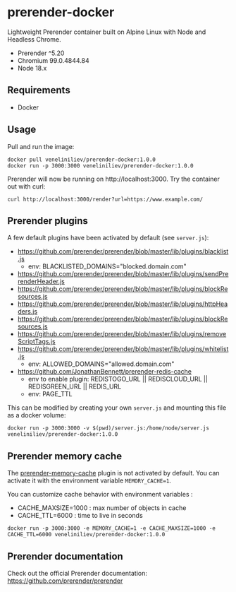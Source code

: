 # prerender-docker

Lightweight Prerender container built on Alpine Linux with Node and Headless Chrome.

- Prerender ^5.20
- Chromium 99.0.4844.84
- Node 18.x

## Requirements

- Docker

## Usage

Pull and run the image:

```
docker pull veneliniliev/prerender-docker:1.0.0
docker run -p 3000:3000 veneliniliev/prerender-docker:1.0.0
```
Prerender will now be running on http://localhost:3000. Try the container out with curl:

```
curl http://localhost:3000/render?url=https://www.example.com/
```

## Prerender plugins

A few default plugins have been activated by default (see `server.js`):
- https://github.com/prerender/prerender/blob/master/lib/plugins/blacklist.js
  - env: BLACKLISTED_DOMAINS="blocked.domain.com"
- https://github.com/prerender/prerender/blob/master/lib/plugins/sendPrerenderHeader.js
- https://github.com/prerender/prerender/blob/master/lib/plugins/blockResources.js
- https://github.com/prerender/prerender/blob/master/lib/plugins/httpHeaders.js
- https://github.com/prerender/prerender/blob/master/lib/plugins/blockResources.js
- https://github.com/prerender/prerender/blob/master/lib/plugins/removeScriptTags.js
- https://github.com/prerender/prerender/blob/master/lib/plugins/whitelist.js
  - env: ALLOWED_DOMAINS="allowed.domain.com"
- https://github.com/JonathanBennett/prerender-redis-cache
  - env to enable plugin: REDISTOGO_URL || REDISCLOUD_URL || REDISGREEN_URL || REDIS_URL
  - env: PAGE_TTL

This can be modified by creating your own `server.js` and mounting this file as a docker volume:

```
docker run -p 3000:3000 -v $(pwd)/server.js:/home/node/server.js veneliniliev/prerender-docker:1.0.0
```

## Prerender memory cache

The [prerender-memory-cache](https://github.com/prerender/prerender-memory-cache) plugin is not activated by default.
You can activate it with the environment variable `MEMORY_CACHE=1`.

You can customize cache behavior with environment variables :
- CACHE_MAXSIZE=1000 : max number of objects in cache
- CACHE_TTL=6000 : time to live in seconds

```
docker run -p 3000:3000 -e MEMORY_CACHE=1 -e CACHE_MAXSIZE=1000 -e CACHE_TTL=6000 veneliniliev/prerender-docker:1.0.0 
```

## Prerender documentation

Check out the official Prerender documentation: https://github.com/prerender/prerender
